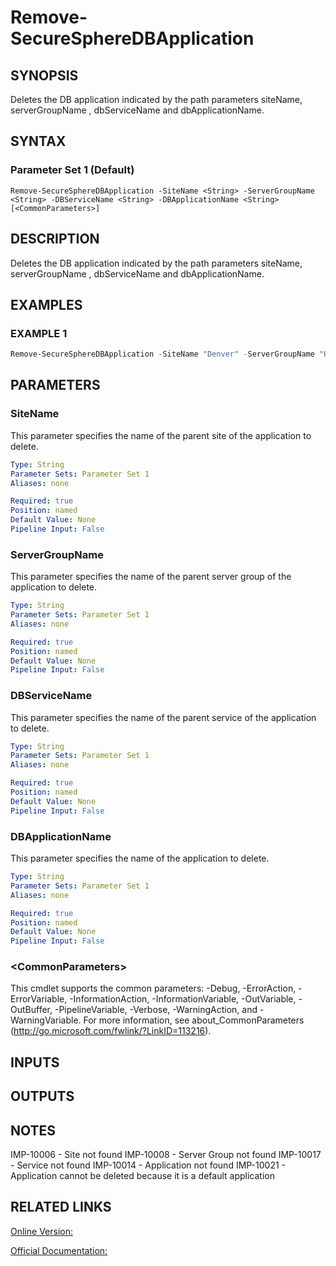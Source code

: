 ﻿# Remove-SecureSphereDBApplication

## SYNOPSIS
Deletes the DB application indicated by the path parameters siteName, serverGroupName , dbServiceName and dbApplicationName.

## SYNTAX

### Parameter Set 1 (Default)
```
Remove-SecureSphereDBApplication -SiteName <String> -ServerGroupName <String> -DBServiceName <String> -DBApplicationName <String> [<CommonParameters>]
```

## DESCRIPTION
Deletes the DB application indicated by the path parameters siteName, serverGroupName , dbServiceName and dbApplicationName.

## EXAMPLES

### EXAMPLE 1

```powershell
Remove-SecureSphereDBApplication -SiteName "Denver" -ServerGroupName "HR-Prod" -DBServiceName "Payroll-Oracle9" -DBApplicationName "Payroll"
```

## PARAMETERS

### SiteName
This parameter specifies the name of the parent site of the application to delete.

```yaml
Type: String
Parameter Sets: Parameter Set 1
Aliases: none

Required: true
Position: named
Default Value: None
Pipeline Input: False
```

### ServerGroupName
This parameter specifies the name of the parent server group of the application to delete.

```yaml
Type: String
Parameter Sets: Parameter Set 1
Aliases: none

Required: true
Position: named
Default Value: None
Pipeline Input: False
```

### DBServiceName
This parameter specifies the name of the parent service of the application to delete.

```yaml
Type: String
Parameter Sets: Parameter Set 1
Aliases: none

Required: true
Position: named
Default Value: None
Pipeline Input: False
```

### DBApplicationName
This parameter specifies the name of the application to delete.

```yaml
Type: String
Parameter Sets: Parameter Set 1
Aliases: none

Required: true
Position: named
Default Value: None
Pipeline Input: False
```

### \<CommonParameters\>
This cmdlet supports the common parameters: -Debug, -ErrorAction, -ErrorVariable, -InformationAction, -InformationVariable, -OutVariable, -OutBuffer, -PipelineVariable, -Verbose, -WarningAction, and -WarningVariable. For more information, see about_CommonParameters (http://go.microsoft.com/fwlink/?LinkID=113216).

## INPUTS

## OUTPUTS

## NOTES

IMP-10006 - Site not found
IMP-10008 - Server Group not found
IMP-10017 - Service not found
IMP-10014 - Application not found
IMP-10021 - Application cannot be deleted because it is a default application

## RELATED LINKS

[Online Version:](https://github.com/akshinmustafayev/Documentation/MD)

[Official Documentation:](https://docs.imperva.com/bundle/v13.6-api-reference-guide/page/61660.htm)



